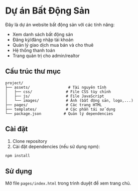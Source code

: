 # Dự án Bất Động Sản

Đây là dự án website bất động sản với các tính năng:
- Xem danh sách bất động sản
- Đăng ký/đăng nhập tài khoản
- Quản lý giao dịch mua bán và cho thuê
- Hệ thống thanh toán
- Trang quản trị cho admin/realtor

## Cấu trúc thư mục

```
project/
├── assets/                 # Tài nguyên tĩnh
│   ├── css/               # File CSS tùy chỉnh
│   ├── js/                # File JavaScript
│   └── images/            # Ảnh (bất động sản, logo,...)
├── pages/                 # Các trang HTML
├── templates/             # Các phần tái sử dụng
└── package.json          # Quản lý dependencies
```

## Cài đặt

1. Clone repository
2. Cài đặt dependencies (nếu sử dụng npm):
```bash
npm install
```

## Sử dụng

Mở file `pages/index.html` trong trình duyệt để xem trang chủ. 